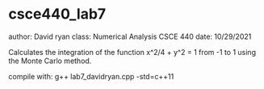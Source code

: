 # csce440_lab7

author: David ryan
class: Numerical Analysis CSCE 440
date: 10/29/2021

Calculates the integration of the 
function x^2/4 + y^2 = 1 from -1 to 1
using the Monte Carlo method.

compile with: g++ lab7_davidryan.cpp -std=c++11
